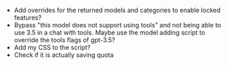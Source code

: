 - Add overrides for the returned models and categories to enable locked features?
- Bypass "this model does not support using tools" and not being able to use 3.5 in a chat with tools. Maybe use the model adding script to override the tools flags of gpt-3.5?
- Add my CSS to the script?
- Check if it is actually saving quota
